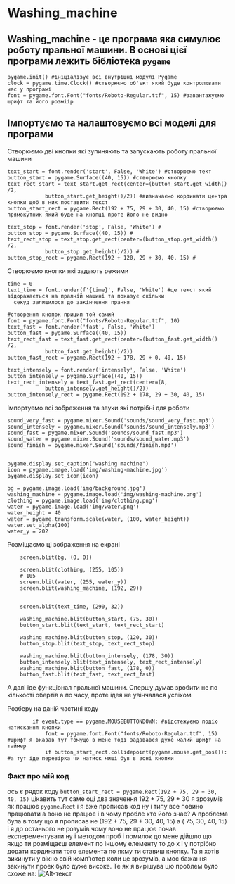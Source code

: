 # Washing_machine
## Washing_machine - це програма яка симулює роботу пральної машини. В основі цієї програми лежить бібліотека ```pygame```

```python~~
pygame.init() #ініціалізує всі внутрішні модулі Pygame
clock = pygame.time.Clock() #створюємо об'єкт який буде контролювати час у програмі
font = pygame.font.Font("fonts/Roboto-Regular.ttf", 15) #завантажуємо шрифт та його розміір
```

## Імпортуємо та налаштовуємо всі моделі для програми


Створюємо дві кнопки які зупиняють та запускають роботу пральної машини

```python~~
text_start = font.render('start', False, 'White') #створюємо тект
button_start = pygame.Surface((40, 15)) #створюємо кнопку
text_rect_start = text_start.get_rect(center=(button_start.get_width() /2,
            button_start.get_height()/2)) #визначаємо кординати центра кнопки щоб в них поставити текст
button_start_rect = pygame.Rect(192 + 75, 29 + 30, 40, 15) #створюємо прямокутник який буде на кнопці проте його не видно

text_stop = font.render('stop', False, 'White') #
button_stop = pygame.Surface((40, 15)) #
text_rect_stop = text_stop.get_rect(center=(button_stop.get_width() /2, 
            button_stop.get_height()/2)) #
button_stop_rect = pygame.Rect(192 + 120, 29 + 30, 40, 15) #
```

Створюємо кнопки які задають режими

```python~~
time = 0
text_time = font.render(f'{time}', False, 'White') #це текст який відоражається на пралній машині та показує скільки
  секуд залишилося до закінчення прання

#створення кнопок прицип той самий
font = pygame.font.Font("fonts/Roboto-Regular.ttf", 10)
text_fast = font.render('fast', False, 'White')
button_fast = pygame.Surface((40, 15))
text_rect_fast = text_fast.get_rect(center=(button_fast.get_width() /2,
            button_fast.get_height()/2))
button_fast_rect = pygame.Rect(192 + 178, 29 + 0, 40, 15)

text_intensely = font.render('intensely', False, 'White')
button_intensely = pygame.Surface((40, 15))
text_rect_intensely = text_fast.get_rect(center=(8,
            button_intensely.get_height()/2))
button_intensely_rect = pygame.Rect(192 + 178, 29 + 30, 40, 15)
```

Імпортуємо всі зобреження та звуки які потрібні для роботи

```python~~
sound_very_fast = pygame.mixer.Sound('sounds/sound_very_fast.mp3')
sound_intensely = pygame.mixer.Sound('sounds/sound_intensely.mp3')
sound_fast = pygame.mixer.Sound('sounds/sound_fast.mp3')
sound_water = pygame.mixer.Sound('sounds/sound_water.mp3')
sound_finish = pygame.mixer.Sound('sounds/finish.mp3')


pygame.display.set_caption("washing machine")
icon = pygame.image.load('img/washing-machine.jpg')
pygame.display.set_icon(icon)

bg = pygame.image.load('img/background.jpg')
washing_machine = pygame.image.load('img/washing-machine.png')
clothing = pygame.image.load('img/clothing.png')
water = pygame.image.load('img/water.png')
water_height = 40
water = pygame.transform.scale(water, (100, water_height))
water.set_alpha(100)
water_y = 202
```

Розміщаємо ці зображення на екрані 
```python~~
    screen.blit(bg, (0, 0))

    screen.blit(clothing, (255, 105))
    # 105
    screen.blit(water, (255, water_y))
    screen.blit(washing_machine, (192, 29))


    screen.blit(text_time, (290, 32))

    washing_machine.blit(button_start, (75, 30))
    button_start.blit(text_start, text_rect_start)

    washing_machine.blit(button_stop, (120, 30))
    button_stop.blit(text_stop, text_rect_stop)

    washing_machine.blit(button_intensely, (178, 30))
    button_intensely.blit(text_intensely, text_rect_intensely)
    washing_machine.blit(button_fast, (178, 0))
    button_fast.blit(text_fast, text_rect_fast)
```

А далі іде функціонал пральної машини. Спершу думав зробити не по кількості обертів а по часу, проте ідея не увінчалася успіхом

Розберу на даній частині коду 
```python~~
        if event.type == pygame.MOUSEBUTTONDOWN: #відстежуємо подію натискання кнопки
            font = pygame.font.Font("fonts/Roboto-Regular.ttf", 15) #шрифт я вказав тут томущо в мене тоді задавався дуже малий шрифт на таймер
            if button_start_rect.collidepoint(pygame.mouse.get_pos()): #а тут іде перевірка чи натиск миші був в зоні кнопки
```

### Факт про мій код
ось є рядок коду ```button_start_rect = pygame.Rect(192 + 75, 29 + 30, 40, 15)``` 
цікавить тут саме оці два значення 192 + 75, 29 + 30 я зрозумів як працює ```pygame.Rect``` і я вже прописав код
ну і типу все повино працювати а воно не працює і в чому пробле хто його знає? А проблема була в тому що я прописав
не (192 + 75, 29 + 30, 40, 15) а ( 75, 30, 40, 15) і я до останього не розумів чому воно не працює почав експерементувати
ну і методом проб і помилок до мене дійшло що якщо ти розміщаєш елемент по іншому елементу то до x і y потрібно додати 
кординати того елемента по якму ти ставиш кнопку. Та я хотів викинути у вікно свій комп'ютер коли це зрозумів, а моє бажання
закинути проек було дуже високе.
Те як я вирішува цю проблем було схоже на:
![Alt-текст](https://cs13.pikabu.ru/post_img/big/2023/07/12/5/1689144753284012617.png "Орк")
